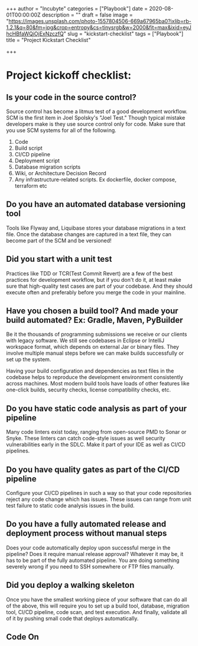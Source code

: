 +++
author = "Incubyte"
categories = ["Playbook"]
date = 2020-08-01T00:00:00Z
description = ""
draft = false
image = "https://images.unsplash.com/photo-1557804506-669a67965ba0?ixlib=rb-1.2.1&q=80&fm=jpg&crop=entropy&cs=tinysrgb&w=2000&fit=max&ixid=eyJhcHBfaWQiOjExNzczfQ"
slug = "kickstart-checklist"
tags = ["Playbook"]
title = "Project Kickstart Checklist"

+++

# Project kickoff checklist:
## Is your code in the source control?
Source control has become a litmus test of a good development workflow. SCM is the first item in Joel Spolsky's "Joel Test." Though typical mistake developers make is they use source control only for code. Make sure that you use SCM systems for all of the following.

1. Code
2. Build script
3. CI/CD pipeline
2. Deployment script
3. Database migration scripts
4. Wiki, or Architecture Decision Record
5. Any infrastructure-related scripts. Ex dockerfile, docker compose, terraform etc
		
## Do you have an automated database versioning tool
Tools like Flyway and, Liquibase stores your database migrations in a text file. Once the database changes are captured in a text file, they can become part of the SCM and be versioned!
	
## Did you start with a unit test
Practices like TDD or TCR(Test Commit Revert) are a few of the best practices for development workflow, but if you don't do it, at least make sure that high-quality test cases are part of your codebase. And they should execute often and preferably before you merge the code in your mainline.

## Have you chosen a build tool? And made your build automated? Ex: Gradle, Maven, PyBuilder

Be it the thousands of programming submissions we receive or our clients with legacy software. We still see codebases in Eclipse or IntelliJ workspace format, which depends on external Jar or binary files. They involve multiple manual steps before we can make builds successfully or set up the system. 

Having your build configuration and dependencies as text files in the codebase helps to reproduce the development environment consistently across machines. Most modern build tools have loads of other features like one-click builds, security checks, license compatibility checks, etc.

## Do you have static code analysis as part of your pipeline

Many code linters exist today, ranging from open-source PMD to Sonar or Snyke. These linters can catch code-style issues as well security vulnerabilities early in the SDLC. Make it part of your IDE as well as CI/CD pipelines.

## Do you have quality gates as part of the CI/CD pipeline
Configure your CI/CD pipelines in such a way so that your code repositories reject any code change which has issues. These issues can range from unit test failure to static code analysis issues in the build.

## Do you have a fully automated release and deployment process without manual steps
Does your code automatically deploy upon successful merge in the pipeline? Does it require manual release approval? Whatever it may be, it has to be part of the fully automated pipeline. You are doing something severely wrong if you need to SSH somewhere or FTP files manually.

## Did you deploy a walking skeleton
Once you have the smallest working piece of your software that can do all of the above, this will require you to set up a build tool, database, migration tool, CI/CD pipeline, code scan, and test execution. And finally, validate all of it by pushing small code that deploys automatically.

## Code On
